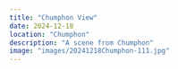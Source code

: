 ```yaml
---
title: "Chumphon View"
date: 2024-12-18
location: "Chumphon"
description: "A scene from Chumphon"
image: "images/20241218Chumphon-111.jpg"
---
```

